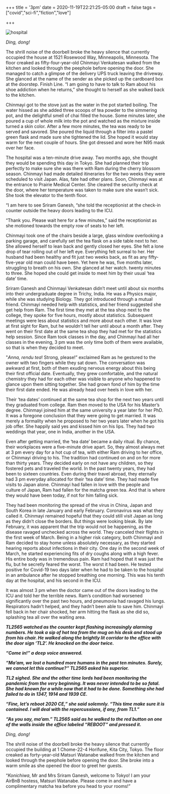+++
title = '3pm'
date = 2020-11-19T22:21:25-05:00
draft = false
tags = ["covid","sci-fi","fiction","love"]

+++

![hospital](/../../img//3-pm.jpg)

*Ding, dong!*

The shrill noise of the doorbell broke the heavy silence that currently occupied the house at 1521 Rosewood Way, Minneapolis, Minnesota. The floor creaked as fifty-four-year-old Chinmayi Venkatesan walked from the kitchen and looked through the peephole before opening the door. She managed to catch a glimpse of the delivery UPS truck leaving the driveway. She glanced at the name of the sender as she picked up the cardboard box at the doorstep. Finish Line. “I am going to have to talk to Ram about his shoe addiction when he returns,” she thought to herself as she walked back to the kitchen.

Chinmayi got to the stove just as the water in the pot started boiling. The water hissed as she added three scoops of tea powder to the simmering pot, and the delightful smell of chai filled the house. Some minutes later, she poured a cup of whole milk into the pot and watched as the mixture inside turned a skin color. After a few more minutes, the tea was ready to be served and savored. She poured the liquid through a filter into a pastel green flask and made sure she tightened the lid. She hoped it would stay warm for the next couple of hours. She got dressed and wore her N95 mask over her face.

The hospital was a ten-minute drive away. Two months ago, she thought they would be spending this day in Tokyo. She had planned their trip perfectly to make sure she was there with Ram during the cherry blossom season. Chinmayi had made detailed itineraries for the two weeks they were scheduled to visit Japan. Alas, fate had other plans. Soon, Chinmayi was at the entrance to Prairie Medical Center. She cleared the security check at the door, where her temperature was taken to make sure she wasn’t sick. She took the elevator to the tenth floor.

“I am here to see Sriram Ganesh, “she told the receptionist at the check-in counter outside the heavy doors leading to the ICU.

“Thank you. Please wait here for a few minutes,” said the receptionist as she motioned towards the empty row of seats to her left.

Chinmayi took one of the chairs beside a large, glass window overlooking a parking garage, and carefully set the tea flask on a side table next to her. She allowed herself to lean back and gently closed her eyes. She felt a lone drop of tear rolling out of her left eye. Everything felt surreal to her. Her husband had been healthy and fit just two weeks back, as fit as any fifty-five-year old man could have been. Yet here he was, five months later, struggling to breath on his own. She glanced at her watch. twenty minutes to three. She hoped she could get inside to meet him by their usual ‘tea date’ time.

Sriram Ganesh and Chinmayi Venkatesan didn’t meet until about six months into their undergraduate degree in Trichy, India. He was a Physics major, while she was studying Biology. They got introduced through a mutual friend. Chinmayi needed help with statistics, and her friend suggested she get help from Ram. The first time they met at the tea shop next to the college, they spoke for five hours, mostly about statistics. Subsequent meetings were less about statistics and more about each other. It was love at first sight for Ram, but he wouldn’t tell her until about a month after. They went on their first date at the same tea shop they had met for the statistics help session. Since Ram took classes in the day, and Chinmayi had all her classes in the evening, 3 pm was the only time both of them were available, so that is when they decided to meet.

"*Anna, rendu tea*! Strong, please!” exclaimed Ram as he gestured to the owner with two fingers while they sat down. The conversation was awkward at first, both of them exuding nervous energy about this being their first official date. Eventually, they grew comfortable, and the natural chemistry they had for each other was visible to anyone who happened to glance upon them sitting together. She had grown fond of him by the time their first date ended. He was already head over heels in love with her.

Their ‘tea dates’ continued at the same tea shop for the next two years until they graduated from college. Ram then moved to the USA for his Master’s degree. Chinmayi joined him at the same university a year later for her PhD. It was a foregone conclusion that they were going to get married. It was merely a formality when he proposed to her two years later when he got his job offer. She happily said yes and kissed him on his lips. They had two weddings that year, one in India, another in the USA.

Even after getting married, the ‘tea date’ became a daily ritual. By chance, their workplaces were a five-minute drive apart. So, they almost always met at 3 pm every day for a hot cup of tea, with either Ram driving to her office, or Chinmayi driving to his. The tradition had continued on and on for more than thirty years. They decided early on not have any children, so they fostered pets and traveled the world. In the past twenty years, they had been to sixteen countries. Even during their travel abroad, they eternally had 3 pm everyday allocated for their ‘tea date’ time. They had made five visits to Japan alone. Chinmayi had fallen in love with the people and culture of Japan, Ram had fallen for the matcha green tea. And that is where they would have been today, if not for him falling sick.

They had been monitoring the spread of the virus in China, Japan and South Korea in late January and early February. Coronavirus was what they called it. Chinmayi remained hopeful that they could still visit Japan as long as they didn’t close the borders. But things were looking bleak. By late February, it was apparent that the trip would not be happening, as the disease ravaged unchecked across the world. They canceled their flights in the first week of March. Being in a higher risk category, both Chinmayi and Ram decided to stay home unless absolutely necessary, as they started hearing reports about infections in their city. One day in the second week of March, he started experiencing fits of dry coughs along with a high fever. His entire body was in tremendous pain. Ram had hoped that it was just the flu, but he secretly feared the worst. The worst it had been. He tested positive for Covid-19 two days later when he had to be taken to the hospital in an ambulance after he stopped breathing one morning. This was his tenth day at the hospital, and his second in the ICU.

It was almost 3 pm when the doctor came out of the doors leading to the ICU and told her the terrible news. Ram’s condition had worsened significantly over the past two hours, and pneumonia had ravaged his lungs. Respirators hadn’t helped, and they hadn’t been able to save him. Chinmayi fell back in her chair shocked, her arm hitting the flask as she did so, splashing tea all over the waiting area.

***TL2565 watched as the counter kept flashing increasingly alarming numbers. He took a sip of hot tea from the mug on his desk and stood up from his chair. He walked along the brightly lit corridor to the office with the door sign ‘TL2’. He knocked on the door twice.***

***“Come in!” a deep voice answered.***

***“Ma’am, we lost a hundred more humans in the past ten minutes. Surely, we cannot let this continue?” TL2565 asked his superior.***

***TL2 sighed. She and the other time lords had been monitoring the pandemic from the very beginning. It was never intended to be so fatal. She had known for a while now that it had to be done. Something she had failed to do in 1347, 1914 and 1939 CE.***

***“Fine, let’s reboot 2020 CE,” she said solemnly. “This time make sure it is contained. I will deal with the repercussions, if any, from TL1.”***

***“As you say, ma’am.” TL2565 said as he walked to the red button on one of the walls inside the office labeled “REBOOT” and pressed it.***

*Ding, dong!*

The shrill noise of the doorbell broke the heavy silence that currently occupied the building at 1 Chome-22-4 Horifune, Kita City, Tokyo. The floor creaked as forty-year-old Matsuri Watanabe walked from the kitchen and looked through the peephole before opening the door. She broke into a warm smile as she opened the door to greet her guests.

“*Konichiwa*, Mr and Mrs Sriram Ganesh, welcome to Tokyo! I am your AirBnB hostess, Matsuri Watanabe. Please come in and have a complimentary matcha tea before you head to your rooms!”